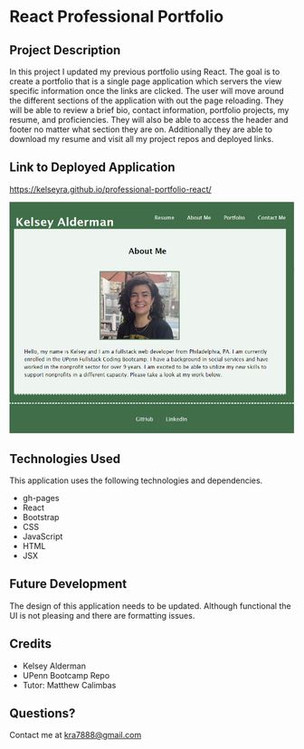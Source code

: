 # React Professional Portfolio

## Project Description

In this project I updated my previous portfolio using React. The goal is to create a portfolio that is a single page application which servers the view specific information once the links are clicked. The user will move around the different sections of the application with out the page reloading. They will be able to review a brief bio, contact information, portfolio projects, my resume, and proficiencies. They will also be able to access the header and footer no matter what section they are on. Additionally they are able to download my resume and visit all my project repos and deployed links. 

## Link to Deployed Application

https://kelseyra.github.io/professional-portfolio-react/

![Screenshot of Portfolio](<./src/images/Screenshot (40).png>)

## Technologies Used

This application uses the following technologies and dependencies.
- gh-pages
- React
- Bootstrap
- CSS
- JavaScript
- HTML
- JSX

## Future Development

The design of this application needs to be updated. Although functional the UI is not pleasing and there are formatting issues.

## Credits

- Kelsey Alderman
- UPenn Bootcamp Repo
- Tutor: Matthew Calimbas

## Questions?

Contact me at kra7888@gmail.com

